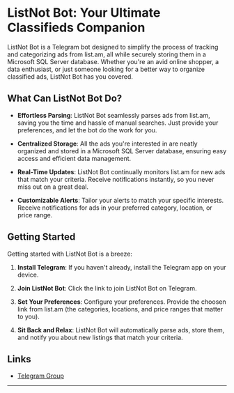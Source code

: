 # ListNot Bot: Your Ultimate Classifieds Companion

ListNot Bot is a Telegram bot designed to simplify the process of tracking and categorizing ads from list.am, all while securely storing them in a Microsoft SQL Server database. Whether you're an avid online shopper, a data enthusiast, or just someone looking for a better way to organize classified ads, ListNot Bot has you covered.

## What Can ListNot Bot Do?

- **Effortless Parsing**: ListNot Bot seamlessly parses ads from list.am, saving you the time and hassle of manual searches. Just provide your preferences, and let the bot do the work for you.

- **Centralized Storage**: All the ads you're interested in are neatly organized and stored in a Microsoft SQL Server database, ensuring easy access and efficient data management.

- **Real-Time Updates**: ListNot Bot continually monitors list.am for new ads that match your criteria. Receive notifications instantly, so you never miss out on a great deal.

- **Customizable Alerts**: Tailor your alerts to match your specific interests. Receive notifications for ads in your preferred category, location, or price range.

## Getting Started

Getting started with ListNot Bot is a breeze:

1. **Install Telegram**: If you haven't already, install the Telegram app on your device.

2. **Join ListNot Bot**: Click the link to join ListNot Bot on Telegram.

3. **Set Your Preferences**: Configure your preferences. Provide the choosen link from list.am (the categories, locations, and price ranges that matter to you).

4. **Sit Back and Relax**: ListNot Bot will automatically parse ads, store them, and notify you about new listings that match your criteria.

## Links

- [Telegram Group](https://t.me/ListNot_bot)

---

